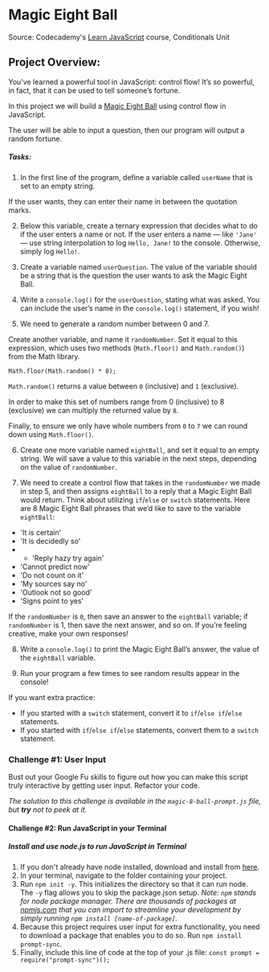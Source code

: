 # Magic Eight Ball

Source:
Codecademy's [Learn JavaScript](https://www.codecademy.com/courses/introduction-to-javascript) course, Conditionals Unit

## Project Overview:

You’ve learned a powerful tool in JavaScript: control flow! It’s so powerful, in fact, that it can be used to tell someone’s fortune.

In this project we will build a [Magic Eight Ball](https://en.wikipedia.org/wiki/Magic_8-Ball) using control flow in JavaScript.

The user will be able to input a question, then our program will output a random fortune.

##### Tasks:

1.  In the first line of the program, define a variable called `userName` that is set to an empty string.

If the user wants, they can enter their name in between the quotation marks.

2.  Below this variable, create a ternary expression that decides what to do if the user enters a name or not. If the user enters a name — like `'Jane'` — use string interpolation to log `Hello, Jane!` to the console. Otherwise, simply log `Hello!`.

3.  Create a variable named `userQuestion`. The value of the variable should be a string that is the question the user wants to ask the Magic Eight Ball.

4.  Write a `console.log()` for the `userQuestion`, stating what was asked. You can include the user’s name in the `console.log()` statement, if you wish!

5.  We need to generate a random number between 0 and 7.

Create another variable, and name it `randomNumber`. Set it equal to this expression, which uses two methods (`Math.floor()` and `Math.random()`) from the Math library.

    Math.floor(Math.random() * 8);

`Math.random()` returns a value between `0` (inclusive) and `1` (exclusive).

In order to make this set of numbers range from 0 (inclusive) to 8 (exclusive) we can multiply the returned value by `8`.

Finally, to ensure we only have whole numbers from `0` to `7` we can round down using `Math.floor()`.

6.  Create one more variable named `eightBall`, and set it equal to an empty string. We will save a value to this variable in the next steps, depending on the value of `randomNumber`.

7.  We need to create a control flow that takes in the `randomNumber` we made in step 5, and then assigns `eightBall` to a reply that a Magic Eight Ball would return. Think about utilizing `if`/`else` or `switch` statements. Here are 8 Magic Eight Ball phrases that we’d like to save to the variable `eightBall`:

- 'It is certain'
- 'It is decidedly so'
- - 'Reply hazy try again'
- 'Cannot predict now'
- 'Do not count on it'
- 'My sources say no'
- 'Outlook not so good'
- 'Signs point to yes'

If the `randomNumber` is `0`, then save an answer to the `eightBall` variable; if `randomNumber` is 1, then save the next answer, and so on. If you’re feeling creative, make your own responses!

8.  Write a `console.log()` to print the Magic Eight Ball’s answer, the value of the `eightBall` variable.

9.  Run your program a few times to see random results appear in the console!

If you want extra practice:

- If you started with a `switch` statement, convert it to `if`/`else if`/`else` statements.
- If you started with `if`/`else if`/`else` statements, convert them to a `switch` statement.

### Challenge #1: User Input

Bust out your Google Fu skills to figure out how you can make this script truly interactive by getting user input. Refactor your code.

_The solution to this challenge is available in the `magic-8-ball-prompt.js` file, but **try** not to peek at it._

#### Challenge #2: Run JavaScript in your Terminal

##### Install and use node.js to run JavaScript in Terminal

1. If you don't already have node installed, download and install from [here](https://nodejs.org/en/download/).
2. In your terminal, navigate to the folder containing your project.
3. Run `npm init -y`. This initializes the directory so that it can run node. The `-y` flag allows you to skip the package.json setup.
   _Note: `npm` stands for node package manager. There are thousands of packages at [npmjs.com](https://www.npmjs.com/) that you can import to streamline your development by simply running `npm install [name-of-package]`._
4. Because this project requires user input for extra functionality, you need to download a package that enables you to do so. Run `npm install prompt-sync`.
5. Finally, include this line of code at the top of your .js file: `const prompt = require("prompt-sync")();`
